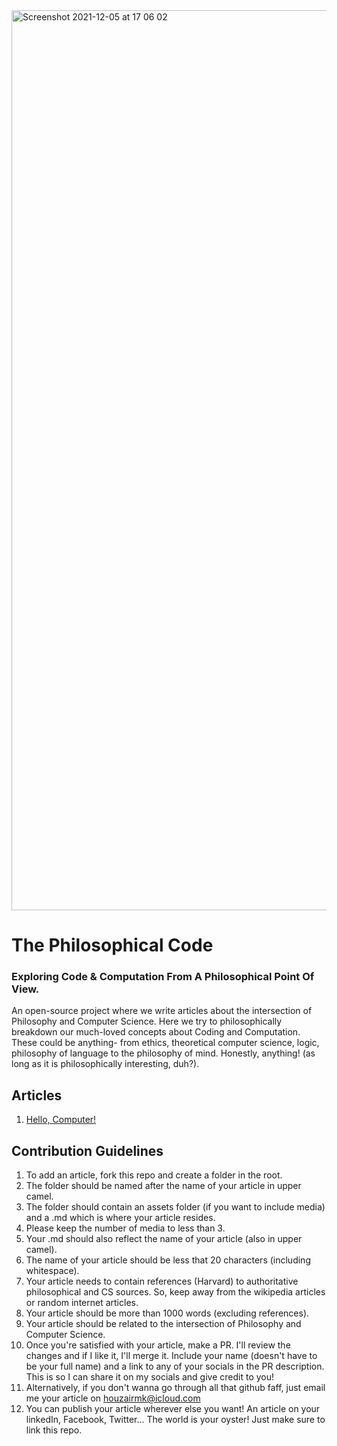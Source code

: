 <img width="1440" alt="Screenshot 2021-12-05 at 17 06 02" src="https://user-images.githubusercontent.com/88334281/144754991-948a47d4-d2d2-4a9d-a7d9-7a13ed562c63.png">


# The Philosophical Code
### Exploring Code &amp; Computation From A Philosophical Point Of View.

  An open-source project where we write articles about the intersection of Philosophy and Computer Science. Here we try to philosophically breakdown our much-loved concepts about Coding and Computation. These could be anything- from ethics, theoretical computer science, logic, philosophy of language to the philosophy of mind. Honestly, anything! (as long as it is philosophically interesting, duh?).

## Articles

1. [Hello, Computer!](/HelloComputer/HelloComputer.md)
## Contribution Guidelines

  1. To add an article, fork this repo and create a folder in the root.
  2. The folder should be named after the name of your article in upper camel.
  3. The folder should contain an assets folder (if you want to include media) and a .md which is where your article resides.
  4. Please keep the number of media to less than 3.
  5. Your .md should also reflect the name of your article (also in upper camel).
  6. The name of your article should be less that 20 characters (including whitespace).
  7. Your article needs to contain references (Harvard) to authoritative philosophical and CS sources. So, keep away from the wikipedia articles or random internet articles.
  8. Your article should be more than 1000 words (excluding references).
  9. Your article should be related to the intersection of Philosophy and Computer Science.
  10. Once you're satisfied with your article, make a PR. I'll review the changes and if I like it, I'll merge it. Include your name (doesn't have to be your full name) and a link to any of your socials in the PR description. This is so I can share it on my socials and give credit to you!
  11. Alternatively, if you don't wanna go through all that github faff, just email me your article on houzairmk@icloud.com
  12. You can publish your article wherever else you want! An article on your linkedIn, Facebook, Twitter... The world is your oyster! Just make sure to link this repo.
